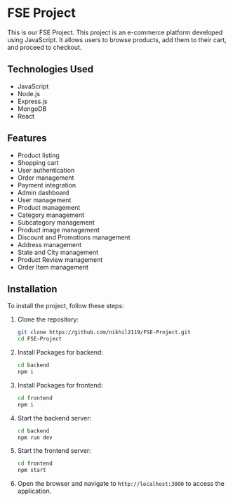 # FSE Project

This is our FSE Project. This project is an e-commerce platform developed using JavaScript. It allows users to browse products, add them to their cart, and proceed to checkout.


## Technologies Used

- JavaScript
- Node.js
- Express.js
- MongoDB
- React




## Features

- Product listing
- Shopping cart
- User authentication
- Order management
- Payment integration
- Admin dashboard
- User management
- Product management
- Category management
- Subcategory management
- Product image management 
- Discount and Promotions management
- Address management
- State and City management
- Product Review management
- Order Item management 

## Installation

To install the project, follow these steps:

1. Clone the repository:
   ```sh
   git clone https://github.com/nikhil2119/FSE-Project.git
   cd FSE-Project
   
   ```

2. Install Packages for backend:
   ```sh
   cd backend
   npm i
   ```

3. Install Packages for frontend:
   ```sh
   cd frontend
   npm i
   ```

4. Start the backend server:
   ```sh
   cd backend
   npm run dev
   ```

5. Start the frontend server:
   ```sh
   cd frontend
   npm start
   ```

6. Open the browser and navigate to `http://localhost:3000` to access the application.



